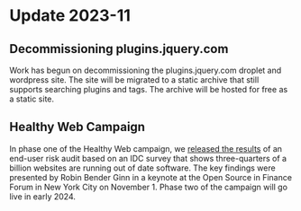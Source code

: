 # Update 2023-11

## Decommissioning plugins.jquery.com

Work has begun on decommissioning the plugins.jquery.com droplet and wordpress site. The site will be migrated to a static archive that still supports searching plugins and tags. The archive will be hosted for free as a static site.

## Healthy Web Campaign

In phase one of the Healthy Web campaign, we [released the results](https://openjsf.org/blog/openjs-foundation-reports-poor-security-practices-across) of an end-user risk audit based on an IDC survey that shows three-quarters of a billion websites are running out of date software. The key findings were presented by Robin Bender Ginn in a keynote at the Open Source in Finance Forum in New York City on November 1. Phase two of the campaign will go live in early 2024.
